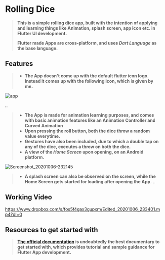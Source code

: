 # Rolling Dice
> **This is a simple rolling dice app, built with the intention of applying and learning things like Animation, splash screen, app icon etc. in Flutter UI development.**<p></p>
> **Flutter made Apps are cross-platform, and uses *Dart Language* as the base language.** 

## Features
> - **The App doesn't come up with the default flutter icon logo. Instead it comes up with the following icon, which is given by me.**

![app](https://user-images.githubusercontent.com/48630662/95249197-f87a8500-0835-11eb-96e4-4766ce1c85c5.jpg)




 
 ..
> - **The App is made for animation learning purposes, and comes with basic animation features like an Animation Controller and Curved Animation**
> - **Upon pressing the roll button, both the dice throw a random value everytime.**
> - **Gestures have also been included, due to which a double tap on any of the dice, executes a throw on both the dice.**
> - **A view of the *Home Screen* upon opening, on an Android platform.**

 ![Screenshot_20201006-232145](https://user-images.githubusercontent.com/48630662/95249270-0c25eb80-0836-11eb-9370-00da300ff03b.jpg)
> - **A splash screen can also be observed on the screen, while the Home Screen gets started for loading after opening the App.**
..
## Working Video

https://www.dropbox.com/s/fos5f4gax3gupxm/Edited_20201006_233401.mp4?dl=0

## Resources to get started with
> **[The official documentation](https://flutter.dev/docs) is undoubtedly the best documentary to get started with, which provides tutorial and sample guidance for Flutter App development.** 
